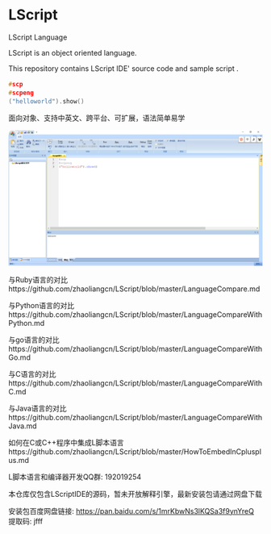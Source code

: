# LScript
LScript Language

LScript  is an object oriented language.

This repository contains LScript IDE' source code and sample script .

```c++
#scp
#scpeng
("helloworld").show()
```


面向对象、支持中英文、跨平台、可扩展，语法简单易学

![helloworld](https://github.com/zhaoliangcn/LScript/blob/master/helloworld.PNG)

与Ruby语言的对比https://github.com/zhaoliangcn/LScript/blob/master/LanguageCompare.md

与Python语言的对比https://github.com/zhaoliangcn/LScript/blob/master/LanguageCompareWithPython.md

与go语言的对比https://github.com/zhaoliangcn/LScript/blob/master/LanguageCompareWithGo.md

与C语言的对比https://github.com/zhaoliangcn/LScript/blob/master/LanguageCompareWithC.md

与Java语言的对比https://github.com/zhaoliangcn/LScript/blob/master/LanguageCompareWithJava.md

如何在C或C++程序中集成L脚本语言https://github.com/zhaoliangcn/LScript/blob/master/HowToEmbedInCplusplus.md

L脚本语言和编译器开发QQ群: 192019254

本仓库仅包含LScriptIDE的源码，暂未开放解释引擎，最新安装包请通过网盘下载

安装包百度网盘链接: https://pan.baidu.com/s/1mrKbwNs3lKQSa3f9ynYreQ 提取码: jfff


